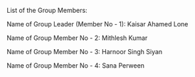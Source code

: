 List of the Group Members:

Name of Group Leader (Member No - 1): Kaisar Ahamed Lone




Name of Group Member No - 2: Mithlesh Kumar




Name of Group Member No - 3: Harnoor Singh Siyan




Name of Group Member No - 4: Sana Perween
